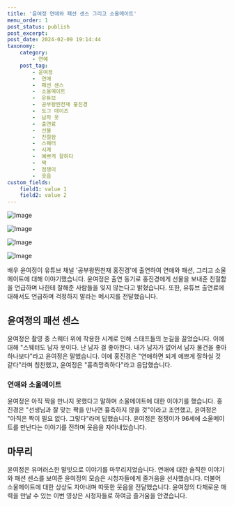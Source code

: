 ```yaml
---
title: '윤여정 연애와 패션 센스 그리고 소울메이트'
menu_order: 1
post_status: publish
post_excerpt: 
post_date: 2024-02-09 19:14:44
taxonomy:
    category:
        - 연예
    post_tag:
        - 윤여정
        -  연애
        -  패션 센스
        -  소울메이트
        -  유튜브
        -  공부왕찐천재 홍진경
        -  도그 데이즈
        -  남자 옷
        -  출연료
        -  선물
        -  친절함
        -  스웨터
        -  시계
        -  예쁘게 잘하다
        -  짝
        -  점쟁이
        -  웃음
custom_fields:
    field1: value 1
    field2: value 2
---
```


![Image](https://ssl.pstatic.net/mimgnews/image/312/2024/02/09/0000648568_001_20240209111201499.jpg?type=w540)

![Image](https://mimgnews.pstatic.net/image/312/2024/02/09/0000648568_002_20240209111201523.jpg?type=w540)

![Image](https://ssl.pstatic.net/mimgnews/image/312/2024/02/09/0000648568_003_20240209111201551.jpg?type=w540)

![Image](https://mimgnews.pstatic.net/image/312/2024/02/09/0000648568_004_20240209111201578.jpg?type=w540)

배우 윤여정이 유튜브 채널 '공부왕찐천재 홍진경'에 출연하여 연애와 패션, 그리고 소울메이트에 대해 이야기했습니다. 윤여정은 출연 동기로 홍진경에게 선물을 보내준 친절함을 언급하며 나한테 잘해준 사람들을 잊지 않는다고 밝혔습니다. 또한, 유튜브 출연료에 대해서도 언급하며 걱정하지 말라는 메시지를 전달했습니다. 
## 윤여정의 패션 센스
윤여정은 촬영 중 스웨터 위에 착용한 시계로 인해 스태프들의 눈길을 끌었습니다. 이에 대해 "스웨터도 남자 옷이다. 난 남자 걸 좋아한다. 내가 남자가 없어서 남자 물건을 좋아하나보다"라고 윤여정은 말했습니다. 이에 홍진경은 "연애하면 되게 예쁘게 잘하실 것 같다"라며 칭찬했고, 윤여정은 "흉측망측하다"라고 응답했습니다.
### 연애와 소울메이트
윤여정은 아직 짝을 만나지 못했다고 말하며 소울메이트에 대한 이야기를 했습니다. 홍진경은 "선생님과 잘 맞는 짝을 만나면 흉측하지 않을 것"이라고 조언했고, 윤여정은 "아직은 짝이 필요 없다. 그렇다"라며 답했습니다. 윤여정은 점쟁이가 96세에 소울메이트를 만난다는 이야기를 전하며 웃음을 자아내었습니다.
## 마무리
윤여정은 유머러스한 말빗으로 이야기를 마무리지었습니다. 연애에 대한 솔직한 이야기와 패션 센스를 보여준 윤여정의 모습은 시청자들에게 즐거움을 선사했습니다. 더불어 소울메이트에 대한 상상도 자아내며 따뜻한 웃음을 전달했습니다. 윤여정의 다채로운 매력을 만날 수 있는 이번 영상은 시청자들로 하여금 즐거움을 안겼습니다.
